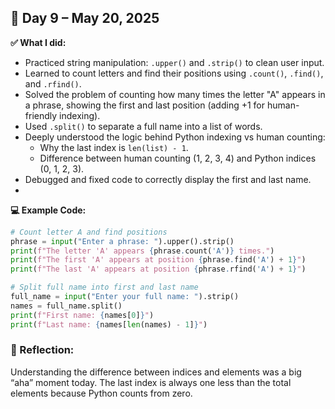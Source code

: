 ## 📅 Day 9 – May 20, 2025

**✅ What I did:**

- Practiced string manipulation: `.upper()` and `.strip()` to clean user input.
- Learned to count letters and find their positions using `.count()`, `.find()`, and `.rfind()`.
- Solved the problem of counting how many times the letter "A" appears in a phrase, showing the first and last position (adding +1 for human-friendly indexing).
- Used `.split()` to separate a full name into a list of words.
- Deeply understood the logic behind Python indexing vs human counting:
  - Why the last index is `len(list) - 1`.
  - Difference between human counting (1, 2, 3, 4) and Python indices (0, 1, 2, 3).
- Debugged and fixed code to correctly display the first and last name.
- 
**💻 Example Code:**

```python
# Count letter A and find positions
phrase = input("Enter a phrase: ").upper().strip()
print(f"The letter 'A' appears {phrase.count('A')} times.")
print(f"The first 'A' appears at position {phrase.find('A') + 1}")
print(f"The last 'A' appears at position {phrase.rfind('A') + 1}")

# Split full name into first and last name
full_name = input("Enter your full name: ").strip()
names = full_name.split()
print(f"First name: {names[0]}")
print(f"Last name: {names[len(names) - 1]}")
````
### 🧠 Reflection:

Understanding the difference between indices and elements was a big “aha” moment today. The last index is always one less than the total elements because Python counts from zero.
